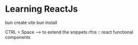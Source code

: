 # Learning ReactJs


bun create vite
bun install

CTRL + Space --> to extend the snippets
rfce :: react functional components